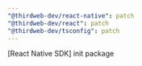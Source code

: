 ```yaml
---
"@thirdweb-dev/react-native": patch
"@thirdweb-dev/react": patch
"@thirdweb-dev/tsconfig": patch
---
```


[React Native SDK] init package
